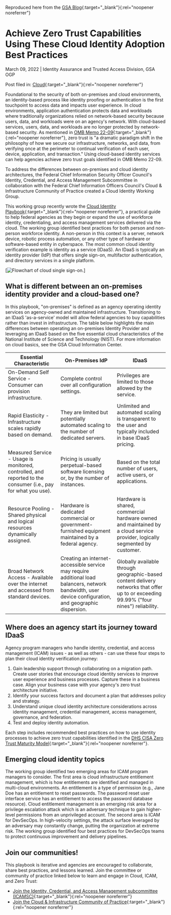 Reproduced here from the [GSA Blog]([https://isaca-gwdc.org/2021-draft-federal-zero-trust-strategy/](https://www.gsa.gov/blog/2022/03/09/achieve-zero-trust-capabilities-using-these-cloud-identity-adoption-best-practices)){:target="_blank"}{:rel="noopener noreferrer"}

# Achieve Zero Trust Capabilities Using These Cloud Identity Adoption Best Practices

March 09, 2022 | Identity Assurance and Trusted Access Division, GSA OGP

Post filed in: [Cloud](https://www.gsa.gov/blog/blog-search?category=Cloud){:target="_blank"}{:rel="noopener noreferrer"}

Foundational to the security of both on-premises and cloud environments, an identity-based process like identity proofing or authentication is the first touchpoint to access data and impacts user experience. In cloud environments, application authentication protects data and workloads where traditionally organizations relied on network-based security because users, data, and workloads were on an agency's network. With cloud-based services, users, data, and workloads are no longer protected by network-based security. As mentioned in [OMB Memo 22-09](https://zerotrust.cyber.gov/federal-zero-trust-strategy/){:target="_blank"}{:rel="noopener noreferrer"}, zero trust is "a dramatic paradigm shift in the philosophy of how we secure our infrastructure, networks, and data, from verifying once at the perimeter to continual verification of each user, device, application, and transaction." Using cloud-based identity services can help agencies achieve zero trust goals identified in OMB Memo 22-09.

To address the differences between on-premises and cloud identity architectures, the Federal Chief Information Security Officer Council's Identity, Credential, and Access Management Subcommittee in collaboration with the Federal Chief Information Officers Council's Cloud & Infrastructure Community of Practice created a Cloud Identity Working Group.

This working group recently wrote the [Cloud Identity Playbook](https://playbooks.idmanagement.gov/playbooks/cloud/){:target="_blank"}{:rel="noopener noreferrer"}, a practical guide to help federal agencies as they begin or expand the use of workforce identity, credentialing, and access management services delivered via the cloud. The working group identified best practices for both person and non-person workforce identity. A non-person in this context is a server, network device, robotic process automation, or any other type of hardware or software-based entity in cyberspace. The most common cloud identity verification example is identity as a service (IDaaS). An IDaaS is typically an identity provider (IdP) that offers single sign-on, multifactor authentication, and directory services in a single platform.

[![Flowchart of cloud single sign-on.](../../assets/gsa-cloudidentityexample.png)]

## What is different between an on-premises identity provider and a cloud-based one?

In this playbook, "on-premises" is defined as an agency operating identity services on agency-owned and maintained infrastructure. Transitioning to an IDaaS 'as-a-service' model will allow federal agencies to buy capabilities rather than invest in infrastructure. The table below highlights the main differences between operating an on-premises Identity Provider and leveraging an IDaaS based on the five essential cloud characteristics of the National Institute of Science and Technology (NIST). For more information on cloud basics, see the GSA Cloud Information Center.

| Essential Characteristic	| On-Premises IdP	| IDaaS |
| ----- | ------- | ------- |
| On-Demand Self Service - Consumer can provision infrastructure.	| Complete control over all configuration settings.	| Privileges are limited to those allowed by the service.|
|Rapid Elasticity - Infrastructure scales rapidly based on demand.	| They are limited but potentially automated scaling to the number of dedicated servers.	| Unlimited and automated scaling is transparent to the user and typically included in base IDaaS pricing. |
| Measured Service - Usage is monitored, controlled, and reported to the consumer (i.e., pay for what you use).	| Pricing is usually perpetual-based software licensing or, by the number of instances.	| Based on the total number of users, active users, or applications. |
| Resource Pooling - Shared physical and logical resources dynamically assigned.	| Hardware is dedicated commercial or government-furnished equipment maintained by a federal agency.	| Hardware is shared, commercial hardware owned and maintained by a cloud service provider, logically segmented by customer.|
| Broad Network Access - Available over the internet and accessed from standard devices. |	Creating an internet-accessible service may require additional load balancers, network bandwidth, user device configuration, and geographic dispersion.	| Globally available through geographic-based content delivery networks that offer up to or exceeding 99.99% ("four nines") reliability.| 

## Where does an agency start its journey toward IDaaS

Agency program managers who handle identity, credential, and access management (ICAM) issues - as well as others - can use these four steps to plan their cloud identity verification journey:

1. Gain leadership support through collaborating on a migration path. Create user stories that encourage cloud identity services to improve user experience and business processes. Capture these in a business case. Align your business case with your agency's zero trust architecture initiative.
2. Identify your success factors and document a plan that addresses policy and strategy.
3. Understand unique cloud identity architecture considerations across identity management, credential management, access management, governance, and federation.
4. Test and deploy identity automation.

Each step includes recommended best practices on how to use identity processes to achieve zero trust capabilities identified in the [DHS CISA Zero Trust Maturity Model](https://zerotrust.cyber.gov/zero-trust-maturity-model/){:target="_blank"}{:rel="noopener noreferrer"}.

## Emerging cloud identity topics

The working group identified two emerging areas for ICAM program managers to consider. The first area is cloud infrastructure entitlement management, which is how entitlements are identified and managed in multi-cloud environments. An entitlement is a type of permission (e.g., Jane Doe has an entitlement to reset passwords. The password reset user interface service has an entitlement to access the password database resource). Cloud entitlement management is an emerging risk area for a privilege escalation attack which is an adversary technique to gain higher-level permissions from an unprivileged account. The second area is ICAM for DevSecOps. In high-velocity settings, the attack surface leveraged by an adversary may constantly change, putting the organization at extreme risk. The working group identified four best practices for DevSecOps teams to protect continuous improvement and delivery pipelines.

## Join our communities!

This playbook is iterative and agencies are encouraged to collaborate, share best practices, and lessons learned. Join the committee or community of practice linked below to learn and engage in Cloud, ICAM, and Zero Trust:

- [Join the Identity, Credential, and Access Management subcommittee (ICAMSC)](https://community.max.gov/pages/viewpage.action?pageId=234815732){:target="_blank"}{:rel="noopener noreferrer"}
- [Join the Cloud & Infrastructure Community of Practice](https://community.max.gov/display/Egov/CIO%2BCouncil%2BCloud%2Band%2BInfrastructure%2BCommunity%2Bof%2BPractice){:target="_blank"}{:rel="noopener noreferrer"}
